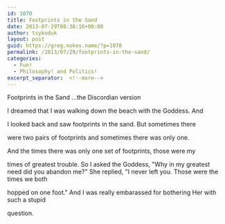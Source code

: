 ```yaml
---
id: 1070
title: Footprints in the Sand
date: 2013-07-29T08:38:16+00:00
author: tsykoduk
layout: post
guid: https://greg.nokes.name/?p=1070
permalink: /2013/07/29/footprints-in-the-sand/
categories:
  - Fun!
  - Philosophy! and Politics!
excerpt_separator:  <!--more-->
---
```

Footprints in the Sand
...the Discordian version

<!--more-->

I dreamed that I was walking down the beach with the Goddess. And

I looked back and saw footprints in the sand. But sometimes there

were two pairs of footprints and sometimes there was only one.

And the times there was only one set of footprints, those were my

times of greatest trouble. So I asked the Goddess,
"Why in my greatest need did you abandon me?"
She replied, "I never left you. Those were the times we both

hopped on one foot."
And I was really embarassed for bothering Her with such a stupid

question.